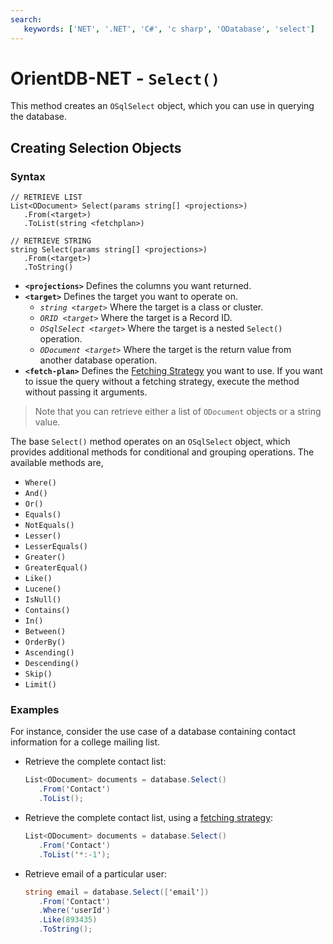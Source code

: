 ```yaml
---
search:
   keywords: ['NET', '.NET', 'C#', 'c sharp', 'ODatabase', 'select']
---
```


# OrientDB-NET - `Select()`

This method creates an `OSqlSelect` object, which you can use in querying the database.


## Creating Selection Objects

### Syntax

```
// RETRIEVE LIST
List<ODocument> Select(params string[] <projections>)
   .From(<target>)
   .ToList(string <fetchplan>)

// RETRIEVE STRING
string Select(params string[] <projections>)
   .From(<target>)
   .ToString()
```

- **`<projections>`** Defines the columns you want returned.
- **`<target>`** Defines the target you want to operate on.
  - *`string <target>`* Where the target is a class or cluster.
  - *`ORID <target>`* Where the target is a Record ID.
  - *`OSqlSelect <target>`* Where the target is a nested `Select()` operation.
  - *`ODocument <target>`* Where the target is the return value from another database operation.
- **`<fetch-plan>`** Defines the [Fetching Strategy](Fetching-Strategies.md) you want to use.  If you want to issue the query without a fetching strategy, execute the method without passing it arguments.

>Note that you can retrieve either a list of `ODocument` objects or a string value.  

The base `Select()` method operates on an `OSqlSelect` object, which provides additional methods for conditional and grouping operations.  The available methods are,

- `Where()`
- `And()`
- `Or()`
- `Equals()`
- `NotEquals()`
- `Lesser()`
- `LesserEquals()`
- `Greater()`
- `GreaterEqual()`
- `Like()`
- `Lucene()`
- `IsNull()`
- `Contains()`
- `In()`
- `Between()`
- `OrderBy()`
- `Ascending()`
- `Descending()`
- `Skip()`
- `Limit()`


### Examples

For instance, consider the use case of a database containing contact information for a college mailing list.

- Retrieve the complete contact list:

  ```csharp
  List<ODocument> documents = database.Select()
     .From('Contact')
     .ToList();
  ```

- Retrieve the complete contact list, using a [fetching strategy](Fetching-Strategies.md):

  ```csharp
  List<ODocument> documents = database.Select()
     .From('Contact')
     .ToList('*:-1');
  ```

- Retrieve email of a particular user:

  ```csharp
  string email = database.Select(['email'])
     .From('Contact')
     .Where('userId')
     .Like(893435)
     .ToString();
  ```
